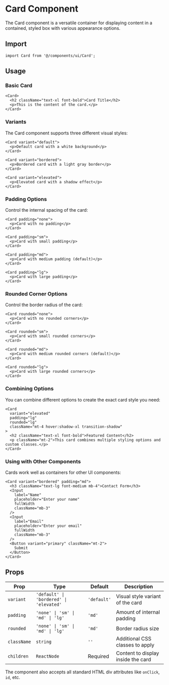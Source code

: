 # Card Component

The Card component is a versatile container for displaying content in a contained, styled box with various appearance options.

## Import

```tsx
import Card from '@/components/ui/Card';
```

## Usage

### Basic Card

```tsx
<Card>
  <h2 className="text-xl font-bold">Card Title</h2>
  <p>This is the content of the card.</p>
</Card>
```

### Variants

The Card component supports three different visual styles:

```tsx
<Card variant="default">
  <p>Default card with a white background</p>
</Card>

<Card variant="bordered">
  <p>Bordered card with a light gray border</p>
</Card>

<Card variant="elevated">
  <p>Elevated card with a shadow effect</p>
</Card>
```

### Padding Options

Control the internal spacing of the card:

```tsx
<Card padding="none">
  <p>Card with no padding</p>
</Card>

<Card padding="sm">
  <p>Card with small padding</p>
</Card>

<Card padding="md">
  <p>Card with medium padding (default)</p>
</Card>

<Card padding="lg">
  <p>Card with large padding</p>
</Card>
```

### Rounded Corner Options

Control the border radius of the card:

```tsx
<Card rounded="none">
  <p>Card with no rounded corners</p>
</Card>

<Card rounded="sm">
  <p>Card with small rounded corners</p>
</Card>

<Card rounded="md">
  <p>Card with medium rounded corners (default)</p>
</Card>

<Card rounded="lg">
  <p>Card with large rounded corners</p>
</Card>
```

### Combining Options

You can combine different options to create the exact card style you need:

```tsx
<Card 
  variant="elevated" 
  padding="lg" 
  rounded="lg"
  className="mt-4 hover:shadow-xl transition-shadow"
>
  <h2 className="text-xl font-bold">Featured Content</h2>
  <p className="mt-2">This card combines multiple styling options and custom classes.</p>
</Card>
```

### Using with Other Components

Cards work well as containers for other UI components:

```tsx
<Card variant="bordered" padding="md">
  <h3 className="text-lg font-medium mb-4">Contact Form</h3>
  <Input 
    label="Name" 
    placeholder="Enter your name" 
    fullWidth 
    className="mb-3"
  />
  <Input 
    label="Email" 
    placeholder="Enter your email" 
    fullWidth 
    className="mb-3"
  />
  <Button variant="primary" className="mt-2">
    Submit
  </Button>
</Card>
```

## Props

| Prop | Type | Default | Description |
|------|------|---------|-------------|
| `variant` | `'default' \| 'bordered' \| 'elevated'` | `'default'` | Visual style variant of the card |
| `padding` | `'none' \| 'sm' \| 'md' \| 'lg'` | `'md'` | Amount of internal padding |
| `rounded` | `'none' \| 'sm' \| 'md' \| 'lg'` | `'md'` | Border radius size |
| `className` | `string` | `''` | Additional CSS classes to apply |
| `children` | `ReactNode` | Required | Content to display inside the card |

The component also accepts all standard HTML div attributes like `onClick`, `id`, etc.
